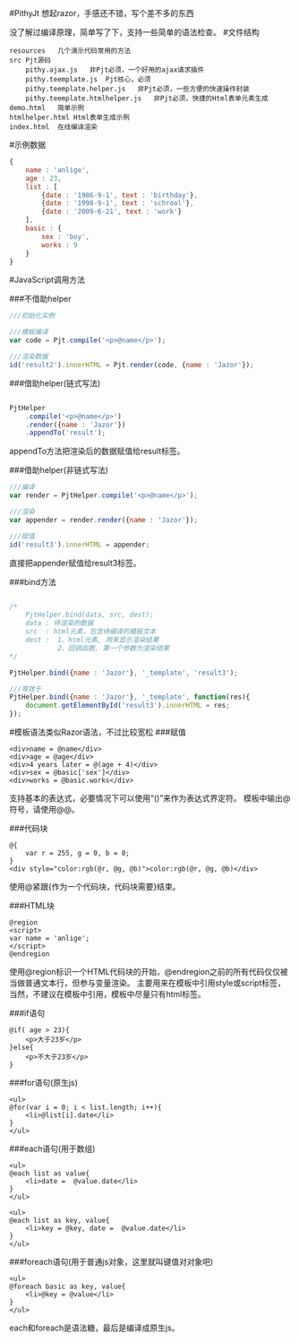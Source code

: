 #PithyJt
想起razor，手感还不错，写个差不多的东西

没了解过编译原理，简单写了下，支持一些简单的语法检查。
#文件结构
```
resources	几个演示代码常用的方法
src	Pjt源码
	pithy.ajax.js	非Pjt必须，一个好用的ajax请求插件
	pithy.teemplate.js	Pjt核心，必须
	pithy.teemplate.helper.js	非Pjt必须，一些方便的快速操作封装
	pithy.teemplate.htmlhelper.js	非Pjt必须，快捷的Html表单元素生成
demo.html	简单示例
htmlhelper.html	Html表单生成示例
index.html	在线编译渲染
```

#示例数据
```javascript
{
	name : 'anlige',
	age : 23,
	list : [
		{date : '1986-9-1', text : 'birthday'},
		{date : '1998-9-1', text : 'schrool'},
		{date : '2009-6-21', text : 'work'}
	],
	basic : {
		sex : 'boy',
		works : 9
	}
}
```

#JavaScript调用方法

###不借助helper
```javascript
///初始化实例

///模板编译
var code = Pjt.compile('<p>@name</p>');

///渲染数据
id('result2').innerHTML = Pjt.render(code, {name : 'Jazor'});
```

###借助helper(链式写法)
```javascript

PjtHelper
	.compile('<p>@name</p>')
	.render({name : 'Jazor'})
	.appendTo('result');
```
appendTo方法把渲染后的数据赋值给result标签。

###借助helper(非链式写法)
```javascript
///编译
var render = PjtHelper.compile('<p>@name</p>');

///渲染
var appender = render.render({name : 'Jazor'});

///赋值
id('result3').innerHTML = appender;
```
直接把appender赋值给result3标签。

###bind方法
```javascript

/*
	PjtHelper.bind(data, src, dest);
	data : 待渲染的数据
	src  : html元素，包含待编译的模板文本
	dest : 	1、html元素, 用来显示渲染结果
			2、回调函数, 第一个参数为渲染结果
*/

PjtHelper.bind({name : 'Jazor'}, '_template', 'result3');

///等效于
PjtHelper.bind({name : 'Jazor'}, '_template', function(res){
	document.getElementById('result3').innerHTML = res;
});
```


#模板语法类似Razor语法，不过比较宽松
###赋值
```
<div>name = @name</div>
<div>age = @age</div>
<div>4 years later = @(age + 4)</div>
<div>sex = @basic['sex']</div>
<div>works = @basic.works</div>
````
 支持基本的表达式，必要情况下可以使用“()”来作为表达式界定符。
 模板中输出@符号，请使用@@。

###代码块
```
@{
	var r = 255, g = 0, b = 0;
}
<div style="color:rgb(@r, @g, @b)">color:rgb(@r, @g, @b)</div>
```
使用@紧跟{作为一个代码块，代码块需要}结束。

###HTML块
```
@region 
<script>
var name = 'anlige';
</script>
@endregion
```
 使用@region标识一个HTML代码块的开始，@endregion之前的所有代码仅仅被当做普通文本行，但参与变量渲染。
 主要用来在模板中引用style或script标签，当然，不建议在模板中引用，模板中尽量只有html标签。

###if语句
```
@if( age > 23){
	<p>大于23岁</p>
}else{
	<p>不大于23岁</p>
}
```

###for语句(原生js)
```
<ul>
@for(var i = 0; i < list.length; i++){
	<li>@list[i].date</li>
}
</ul>
```
###each语句(用于数组)
```
<ul>
@each list as value{
	<li>date =  @value.date</li>
}
</ul>
```
```
<ul>
@each list as key, value{
	<li>key = @key, date =  @value.date</li>
}
</ul>
```
###foreach语句(用于普通js对象，这里就叫键值对对象吧)
```
<ul>
@foreach basic as key, value{
	<li>@key = @value</li>
}
</ul>
```
each和foreach是语法糖，最后是编译成原生js。